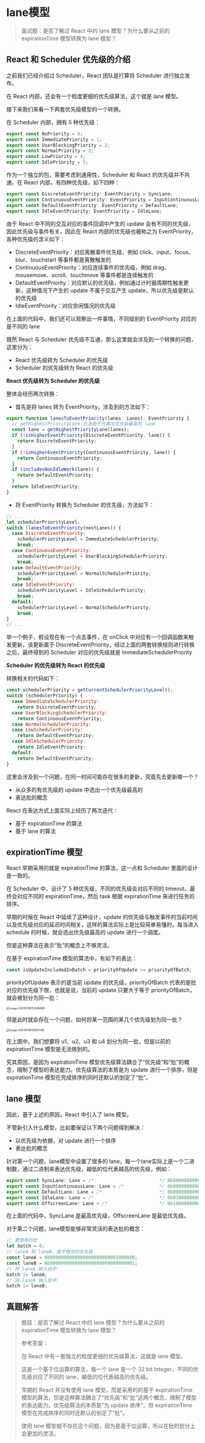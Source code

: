 # lane模型

> 面试题：是否了解过 React 中的 lane 模型？为什么要从之前的 expirationTime 模型转换为 lane 模型？



## React 和 Scheduler 优先级的介绍

之前我们已经介绍过 Scheduler，React 团队是打算将 Scheduler 进行独立发布。

在 React 内部，还会有一个粒度更细的优先级算法，这个就是 lane 模型。

接下来我们来看一下两套优先级模型的一个转换。



在 Scheduler 内部，拥有 5 种优先级：

```js
export const NoPriority = 0;
export const ImmediatePriority = 1;
export const UserBlockingPriority = 2;
export const NormalPriority = 3;
export const LowPriority = 4;
export const IdlePriority = 5;
```

作为一个独立的包，需要考虑到通用性，Scheduler 和 React 的优先级并不共通，在 React 内部，有四种优先级，如下四种：

```js
export const DiscreteEventPriority: EventPriority = SyncLane;
export const ContinuousEventPriority: EventPriority = InputContinuousLane;
export const DefaultEventPriority: EventPriority = DefaultLane;
export const IdleEventPriority: EventPriority = IdleLane;
```

由于 React 中不同的交互对应的事件回调中产生的 update 会有不同的优先级，因此优先级与事件有关，因此在 React 内部的优先级也被称之为 EventPriority，各种优先级的含义如下：

- DiscreteEventPriority：对应离散事件优先级，例如 click、input、focus、blur、touchstart 等事件都是离散触发的
- ContinuousEventPriority：对应连续事件的优先级，例如 drag、mousemove、scroll、touchmove 等事件都是连续触发的
- DefaultEventPriority：对应默认的优先级，例如通过计时器周期性触发更新，这种情况下产生的 update 不属于交互产生 update，所以优先级是默认的优先级
- IdleEventPriority：对应空闲情况的优先级

在上面的代码中，我们还可以观察出一件事情，不同级别的 EventPriority 对应的是不同的 lane



既然 React 与 Scheduler 优先级不互通，那么这里就会涉及到一个转换的问题，这里分为：

- React 优先级转为 Scheduler 的优先级
- Scheduler 的优先级转为 React 的优先级



**React 优先级转为 Scheduler 的优先级**

整体会经历两次转换：

- 首先是将 lanes 转为 EventPriority，涉及到的方法如下：

```js
export function lanesToEventPriority(lanes: Lanes): EventPriority {
  // getHighestPriorityLane 方法用于分离出优先级最高的 lane
  const lane = getHighestPriorityLane(lanes);
  if (!isHigherEventPriority(DiscreteEventPriority, lane)) {
    return DiscreteEventPriority;
  }
  if (!isHigherEventPriority(ContinuousEventPriority, lane)) {
    return ContinuousEventPriority;
  }
  if (includesNonIdleWork(lane)) {
    return DefaultEventPriority;
  }
  return IdleEventPriority;
}
```

- 将 EventPriority 转换为 Scheduler 的优先级，方法如下：

```js
// ...
let schedulerPriorityLevel;
switch (lanesToEventPriority(nextLanes)) {
  case DiscreteEventPriority:
    schedulerPriorityLevel = ImmediateSchedulerPriority;
    break;
  case ContinuousEventPriority:
    schedulerPriorityLevel = UserBlockingSchedulerPriority;
    break;
  case DefaultEventPriority:
    schedulerPriorityLevel = NormalSchedulerPriority;
    break;
  case IdleEventPriority:
    schedulerPriorityLevel = IdleSchedulerPriority;
    break;
  default:
    schedulerPriorityLevel = NormalSchedulerPriority;
    break;
}
// ...
```

举一个例子，假设现在有一个点击事件，在 onClick 中对应有一个回调函数来触发更新，该更新属于 DiscreteEventPriority，经过上面的两套转换规则进行转换之后，最终得到的 Scheduler 对应的优先级就是 ImmediateSchedulerPriority



**Scheduler 的优先级转为 React 的优先级**

转换相关的代码如下：

```js
const schedulerPriority = getCurrentSchedulerPriorityLevel();
switch (schedulerPriority) {
  case ImmediateSchedulerPriority:
    return DiscreteEventPriority;
  case UserBlockingSchedulerPriority:
    return ContinuousEventPriority;
  case NormalSchedulerPriority:
  case LowSchedulerPriority:
    return DefaultEventPriority;
  case IdleSchedulerPriority:
    return IdleEventPriority;
  default:
    return DefaultEventPriority;
}
```



这里会涉及到一个问题，在同一时间可能存在很多的更新，究竟先去更新哪一个？

- 从众多的有优先级的 update 中选出一个优先级最高的
- 表达批的概念

React 在表达方式上面实际上经历了两次迭代：

- 基于 expirationTime 的算法
- 基于 lane 的算法



## expirationTime 模型

React 早期采用的就是 expirationTime 的算法，这一点和 Scheduler 里面的设计是一致的。

在 Scheduler 中，设计了 5 种优先级，不同的优先级会对应不同的 timeout，最终会对应不同的 expirationTime，然后 task 根据 expirationTime 来进行任务的排序。

早期的时候在 React 中延续了这种设计，update 的优先级与触发事件的当前时间以及优先级对应的延迟时间相关，这样的算法实际上是比较简单易懂的，每当进入 schedule 的时候，就会选出优先级最高的 update 进行一个调度。

但是这种算法在表示“批”的概念上不够灵活。

在基于 expirationTime 模型的算法中，有如下的表达：

```js
const isUpdateIncludedInBatch = priorityOfUpdate >= priorityOfBatch;
```

priorityOfUpdate 表示的是当前 update 的优先级，priorityOfBatch 代表的是批对应的优先级下限，也就是说，当前的 update 只要大于等于 priorityOfBatch，就会被划分为同一批：

<img src="https://xiejie-typora.oss-cn-chengdu.aliyuncs.com/2023-03-16-032346.png" alt="image-20230316112346465" style="zoom:50%;" />

但是此时就会存在一个问题，如何将某一范围的某几个优先级划为同一批？

<img src="https://xiejie-typora.oss-cn-chengdu.aliyuncs.com/2023-03-16-032601.png" alt="image-20230316112601346" style="zoom:50%;" />

在上图中，我们想要将 u1、u2、u3 和 u4 划分为同一批，但是以前的 expirationTime 模型是无法做到的。

究其原因，是因为 expirationTime 模型优先级算法耦合了“优先级”和“批”的概念，限制了模型的表达能力。优先级算法的本质是为 update 进行一个排序，但是 expirationTime 模型在完成排序的同时还默认的划定了“批”。



## lane 模型

因此，基于上述的原因，React 中引入了 lane 模型。

不管新引入什么模型，比如要保证以下两个问题得到解决：

- 以优先级为依据，对 update 进行一个排序
- 表达批的概念



针对第一个问题，lane模型中设置了很多的 lane，每一个lane实际上是一个二进制数，通过二进制来表达优先级，越低的位代表越高的优先级，例如：

```js
export const SyncLane: Lane = /*                        */ 0b0000000000000000000000000000001;
export const InputContinuousLane: Lane = /*             */ 0b0000000000000000000000000000100;
export const DefaultLane: Lane = /*                     */ 0b0000000000000000000000000010000;
export const IdleLane: Lane = /*                        */ 0b0100000000000000000000000000000;
export const OffscreenLane: Lane = /*                   */ 0b1000000000000000000000000000000;
```

在上面的代码中，SyncLane 是最高优先级，OffscreenLane 是最低优先级。



对于第二个问题，lane模型能够非常灵活的表达批的概念：

```js
// 要使用的批
let batch = 0;
// laneA 和 laneB。是不相邻的优先级
const laneA = 0b0000000000000000000000001000000;
const laneB = 0b0000000000000000000000000000001;
// 将 laneA 纳入批中
batch |= laneA;
// 将 laneB 纳入批中
batch |= laneB;
```



## 真题解答

> 题目：是否了解过 React 中的 lane 模型？为什么要从之前的 expirationTime 模型转换为 lane 模型？
>
> 参考答案：
>
> 在 React 中有一套独立的粒度更细的优先级算法，这就是 lane 模型。
>
> 这是一个基于位运算的算法，每一个 lane 是一个 32 bit Integer，不同的优先级对应了不同的 lane，越低的位代表越高的优先级。
>
> 早期的 React 并没有使用 lane 模型，而是采用的的基于 expirationTime 模型的算法，但是这种算法耦合了“优先级”和“批”这两个概念，限制了模型的表达能力。优先级算法的本质是“为 update 排序”，但 expirationTime 模型在完成排序的同时还默认的划定了“批”。
>
> 使用 lane 模型就不存在这个问题，因为是基于位运算，所以在批的划分上会更加的灵活。
